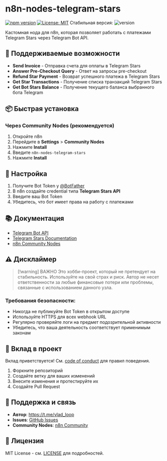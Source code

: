 # n8n-nodes-telegram-stars

[![npm version](https://img.shields.io/npm/v/n8n-nodes-telegram-stars.svg)](https://www.npmjs.com/package/n8n-nodes-telegram-stars)
[![License: MIT](https://img.shields.io/badge/License-MIT-yellow.svg)](https://opensource.org/licenses/MIT)
Стабильная версия: ![version](https://img.shields.io/badge/version-1.0.0-blue)

Кастомная нода для n8n, которая позволяет работать с платежами Telegram Stars через Telegram Bot API.

## 🌟 Поддерживаемые возможности

- **Send Invoice** - Отправка счета для оплаты в Telegram Stars
- **Answer Pre-Checkout Query** - Ответ на запросы pre-checkout
- **Refund Star Payment** - Возврат успешного платежа в Telegram Stars
- **Get Star Transactions** - Получение списка транзакций Telegram Stars
- **Get Bot Stars Balance** - Получение текущего баланса выбранного бота Telegram

## 📦 Быстрая установка

### Через Community Nodes (рекомендуется)

1. Откройте n8n
2. Перейдите в **Settings** > **Community Nodes**
3. Нажмите **Install**
4. Введите `n8n-nodes-telegram-stars`
5. Нажмите **Install**

## 🔑 Настройка

1. Получите Bot Token у [@BotFather](https://t.me/BotFather)
2. В n8n создайте credential типа **Telegram Stars API**
3. Введите ваш Bot Token
4. Убедитесь, что бот имеет права на работу с платежами

## 📚 Документация

- [Telegram Bot API](https://core.telegram.org/bots/api)
- [Telegram Stars Documentation](https://core.telegram.org/bots/payments)
- [n8n Community Nodes](https://docs.n8n.io/integrations/community-nodes/)

## ⚠️ Дисклаймер

> [!warning] ВАЖНО
> Это хобби-проект, который не претендует на стабильность. Используйте на свой страх и риск. Автор не несет ответственности за любые финансовые потери или проблемы, связанные с использованием данного узла.

### Требования безопасности:
- Никогда не публикуйте Bot Token в открытом доступе
- Используйте HTTPS для всех webhook URL
- Регулярно проверяйте логи на предмет подозрительной активности
- Убедитесь, что ваша деятельность соответствует применимым законам

## 🤝 Вклад в проект

Вклад приветствуется! См. [code of conduct](./CODE_OF_CONDUCT.md) для правил поведения.

1. Форкните репозиторий
2. Создайте ветку для ваших изменений
3. Внесите изменения и протестируйте их
4. Создайте Pull Request

## 💬 Поддержка и связь

- **Автор**: https://t.me/vlad_loop
- **Issues**: [GitHub Issues](https://github.com/Vlad-Loop/n8n-nodes-telegram-stars/issues)
- **Community Nodes**: [n8n Community](https://community.n8n.io/)

## 📄 Лицензия

MIT License - см. [LICENSE](./LICENSE) для подробностей.

